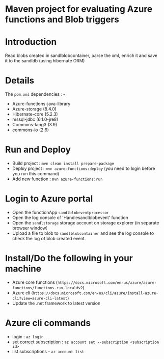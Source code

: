 Maven project for evaluating Azure functions and Blob triggers
=================================================================

# Introduction
Read blobs created in sandlblobcontainer, parse the xml, enrich it and save it to the sandldb (using hibernate ORM)

# Details

The `pom.xml` dependencies : -

* Azure-functions-java-library
* Azure-storage (8.4.0)
* Hibernate-core (5.2.3)
* mssql-jdbc (6.1.0-jre8)
* Commons-lang3 (3.9)
* commons-io (2.6)

# Run and Deploy

 * Build project : `mvn clean install prepare-package`
 * Deploy project : `mvn azure-functions:deploy` (you need to login before you run this command)
 * Add new function : `mvn azure-functions:run`

# Login to Azure portal

* Open the functionApp `sandlblobeventprocessor`
* Open the log console of 'Handlesandlblobevent' function
* Open the `sandlstorage` storage account on storage explorer (in separate browser window)
* Upload a file to blob to `sandlblobcontainer` and see the log console to check the log of blob created event.


# Install/Do the following in your machine 

* Azure core functions (`https://docs.microsoft.com/en-us/azure/azure-functions/functions-run-local#v2`)
* Azure cli (`https://docs.microsoft.com/en-us/cli/azure/install-azure-cli?view=azure-cli-latest`)
* Update the .net framework to latest version

# Azure cli commands
* login : `az login`
* set correct subscription : `az account set --subscription <subscription id>`
* list subscriptions - `az account list`
